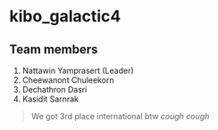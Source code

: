# kibo_galactic4

## Team members
1. Nattawin Yamprasert (Leader)
2. Cheewanont Chuleekorn
3. Dechathron Dasri
4. Kasidit Sarnrak

> We got 3rd place international btw *cough cough*

